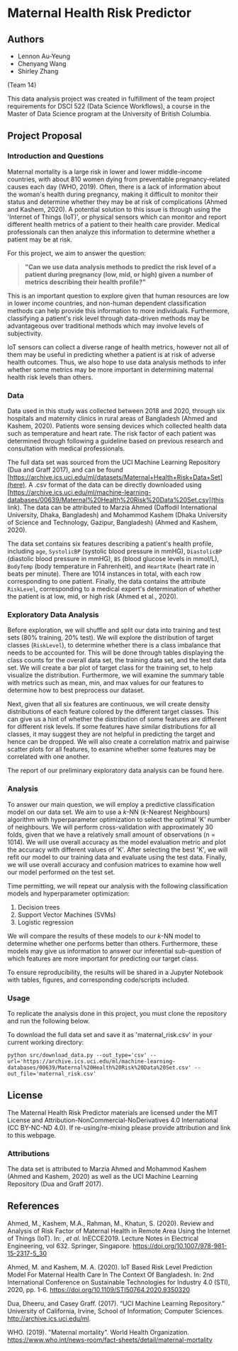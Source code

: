 # Maternal Health Risk Predictor

## Authors 

- Lennon Au-Yeung
- Chenyang Wang
- Shirley Zhang

(Team 14) 

This data analysis project was created in fulfillment of the team project requirements for DSCI 522 (Data Science Workflows), a course in the Master of Data Science program at the University of British Columbia. 

## Project Proposal

### Introduction and Questions

Maternal mortality is a large risk in lower and lower middle-income countries, with about 810 women dying from preventable pregnancy-related causes each day (WHO, 2019). Often, there is a lack of information about the woman's health during pregnancy, making it difficult to monitor their status and determine whether they may be at risk of complications (Ahmed and Kashem, 2020). A potential solution to this issue is through using the 'Internet of Things (IoT)', or physical sensors which can monitor and report different health metrics of a patient to their health care provider. Medical professionals can then analyze this information to determine whether a patient may be at risk. 

For this project, we aim to answer the question: 

> **"Can we use data analysis methods to predict the risk level of a patient during pregnancy (low, mid, or high) given a number of metrics describing their health profile?"** 

This is an important question to explore given that human resources are low in lower income countries, and non-human dependent classification methods can help provide this information to more individuals. Furthermore, classifying a patient's risk level through data-driven methods may be advantageous over traditional methods which may involve levels of subjectivity. 

IoT sensors can collect a diverse range of health metrics, however not all of them may be useful in predicting whether a patient is at risk of adverse health outcomes. Thus, we also hope to use data analysis methods to infer whether some metrics may be more important in determining maternal health risk levels than others. 

### Data

Data used in this study was collected between 2018 and 2020, through six hospitals and maternity clinics in rural areas of Bangladesh (Ahmed and Kashem, 2020). Patients wore sensing devices which collected health data such as temperature and heart rate. The risk factor of each patient was determined through following a guideline based on previous research and consultation with medical professionals. 

The full data set was sourced from the UCI Machine Learning Repository (Dua and Graff 2017), and can be found [https://archive.ics.uci.edu/ml/datasets/Maternal+Health+Risk+Data+Set](here). A .csv format of the data can be directly downloaded using [https://archive.ics.uci.edu/ml/machine-learning-databases/00639/Maternal%20Health%20Risk%20Data%20Set.csv](this link). The data can be attributed to Marzia Ahmed (Daffodil International University, Dhaka, Bangladesh) and Mohammod Kashem (Dhaka University of Science and Technology, Gazipur, Bangladesh) (Ahmed and Kashem, 2020).  

The data set contains six features describing a patient's health profile, including `age`, `SystolicBP` (systolic blood pressure in mmHG), `DiastolicBP` (diastolic blood pressure in mmHG), `BS` (blood glucose levels in mmol/L), `BodyTemp` (body temperature in Fahrenheit), and `HeartRate` (heart rate in beats per minute). There are 1014 instances in total, with each row corresponding to one patient. Finally, the data contains the attribute `RiskLevel`, corresponding to a medical expert's determination of whether the patient is at low, mid, or high risk (Ahmed et al., 2020). 


### Exploratory Data Analysis 

Before exploration, we will shuffle and split our data into training and test sets (80% training, 20% test). We will explore the distribution of target classes (`RiskLevel`), to determine whether there is a class imbalance that needs to be accounted for. This will be done through tables displaying the class counts for the overall data set, the training data set, and the test data set. We will create a bar plot of target class for the training set, to help visualize the distribution. Furthermore, we will examine the summary table with metrics such as mean, min, and max values for our features to determine how to best preprocess our dataset. 

Next, given that all six features are continuous, we will create density distributions of each feature colored by the different target classes. This can give us a hint of whether the distribution of some features are different for different risk levels. If some features have similar distributions for all classes, it may suggest they are not helpful in predicting the target and hence can be dropped. We will also create a correlation matrix and pairwise scatter plots for all features, to examine whether some features may be correlated with one another. 

The report of our preliminary exploratory data analysis can be found here.  

### Analysis 

To answer our main question, we will employ a predictive classification model on our data set. We aim to use a $k$-NN ($k$-Nearest Neighbours) algorithm with hyperparameter optimization to select the optimal 'K' number of neighbours. We will perform cross-validation with approximately 30 folds, given that we have a relatively small amount of observations (n = 1014). We will use overall accuracy as the model evaluation metric and plot the accuracy with different values of 'K'. After selecting the best 'K', we will refit our model to our training data and evaluate using the test data. Finally, we will use overall accuracy and confusion matrices to examine how well our model performed on the test set. 

Time permitting, we will repeat our analysis with the following classification models and hyperparameter optimization: 

1. Decision trees 
2. Support Vector Machines (SVMs)
3. Logistic regression 

We will compare the results of these models to our $k$-NN model to determine whether one performs better than others. Furthermore, these models may give us information to answer our inferential sub-question of which features are more important for predicting our target class. 

To ensure reproducibility, the results will be shared in a Jupyter Notebook with tables, figures, and corresponding code/scripts included. 

### Usage 

To replicate the analysis done in this project, you must clone the repository and run the following below. 

To download the full data set and save it as 'maternal_risk.csv' in your current working directory: 

`python src/download_data.py --out_type='csv' --url='https://archive.ics.uci.edu/ml/machine-learning-databases/00639/Maternal%20Health%20Risk%20Data%20Set.csv' --out_file='maternal_risk.csv'`


## License

The Maternal Health Risk Predictor materials are licensed under the MIT License and Attribution-NonCommercial-NoDerivatives 4.0 International (CC BY-NC-ND 4.0). If re-using/re-mixing please provide attribution and link to this webpage.


### Attributions 

The data set is attributed to Marzia Ahmed and Mohammod Kashem (Ahmed and Kashem, 2020) as well as the UCI Machine Learning Repository (Dua and Graff 2017). 

## References 

Ahmed, M., Kashem, M.A., Rahman, M., Khatun, S. (2020). Review and Analysis of Risk Factor of Maternal Health in Remote Area Using the Internet of Things (IoT). In: , *et al.* InECCE2019. Lecture Notes in Electrical Engineering, vol 632. Springer, Singapore. https://doi.org/10.1007/978-981-15-2317-5_30

Ahmed, M. and Kashem, M. A. (2020). IoT Based Risk Level Prediction Model For Maternal Health Care In The Context Of Bangladesh. In: 2nd International Conference on Sustainable Technologies for Industry 4.0 (STI), 2020, pp. 1-6. https://doi.org/10.1109/STI50764.2020.9350320

Dua, Dheeru, and Casey Graff. (2017). “UCI Machine Learning Repository.” University of California, Irvine, School of Information; Computer Sciences. http://archive.ics.uci.edu/ml.

WHO. (2019). "Maternal mortality". World Health Organization. https://www.who.int/news-room/fact-sheets/detail/maternal-mortality